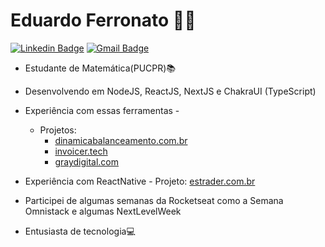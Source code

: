 # Eduardo Ferronato :man_technologist:
[![Linkedin Badge](https://img.shields.io/badge/-LinkedIn-blue?style=for-the-badge&logo=Linkedin&logoColor=white&link=https://www.linkedin.com/in/EduardoFerronato/)](https://www.linkedin.com/in/EduardoFerronato/)
[![Gmail Badge](https://img.shields.io/badge/-Gmail-c14438?style=for-the-badge&logo=Gmail&logoColor=white&link=mailto:edu.fe.guin@gmail.com)](mailto:edu.fe.guin@gmail.com)

- Estudante de Matemática(PUCPR)📚

- Desenvolvendo em NodeJS, ReactJS, NextJS e ChakraUI (TypeScript)

- Experiência com essas ferramentas -
  - Projetos:
    - [dinamicabalanceamento.com.br](https://www.dinamicabalanceamento.com.br/)
    - [invoicer.tech](https://www.invoicer.tech/)
    - [graydigital.com](https://graydigital.com/)

- Experiência com ReactNative - Projeto: [estrader.com.br](https://estrader.com.br)

- Participei de algumas semanas da Rocketseat como a Semana Omnistack e algumas NextLevelWeek

- Entusiasta de tecnologia💻

<!--
**EduardoFerronato** is a ✨ _special_ ✨ repository because its `README.md` (this file) appears on your GitHub profile.

Here are some ideas to get you started:

- 🔭 I’m currently working on ...
- 🌱 I’m currently learning ...
- 👯 I’m looking to collaborate on ...
- 🤔 I’m looking for help with ...
- 💬 Ask me about ...
- 📫 How to reach me: ...
- 😄 Pronouns: ...
- ⚡ Fun fact: ...
-->
